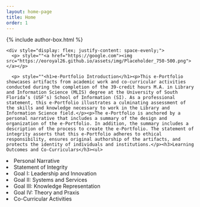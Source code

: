 ```yaml
---
layout: home-page
title: Home
order: 1
---
```

{% include author-box.html %}

  <body>
    
    <div style="display: flex; justify-content: space-evenly;">
      <p> style=""<a href="https://google.com"><img src="https://eoroyal26.github.io/assets/img/Placeholder_750-500.png"></a></p>
      
      <p> style=""<h1>e-Portfolio Introduction</h1><p>This e-Portfolio showcases artifacts from academic work and co-curricular activities conducted during the completion of the 39-credit hours M.A. in Library and Information Science (MLIS) degree at the University of South Florida’s (USF’s) School of Information (SI). As a professional statement, this e-Portfolio illustrates a culminating assessment of the skills and knowledge necessary to work in the Library and Information Science field.</p><p>The e-Portfolio is anchored by a personal narrative that includes a summary of the design and organization of the e-Portfolio. In addition, the summary includes a description of the process to create the e-Portfolio. The statement of integrity asserts that this e-Portfolio adheres to ethical responsibility, ensures original authorship of the artifacts, and protects the identity of individuals and institutions.</p><h3>Learning Outcomes and Co-Curriculars</h3><ul>
<li>Personal Narrative</li>
<li>Statement of Integrity</li>
<li>Goal I: Leadership and Innovation</li>
<li>Goal II: Systems and Services</li>
<li>Goal III: Knowledge Representation</li>
<li>Goal IV: Theory and Praxis</li>
<li>Co-Curricular Activities</li>
</ul></p>
  </body>
